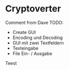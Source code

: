 # Cryptoverter
Comment from Dave
TODO:
- Create GUI
- Encoding und Decoding
- GUI mit zwei Textfeldern
- Texteingabe
- File Ein- / Ausgabe


Teest